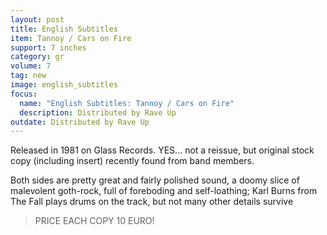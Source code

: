 ```yaml
---
layout: post
title: English Subtitles
item: Tannoy / Cars on Fire
support: 7 inches
category: gr
volume: 7
tag: new
image: english_subtitles
focus:
  name: "English Subtitles: Tannoy / Cars on Fire"
  description: Distributed by Rave Up
outdate: Distributed by Rave Up
---
```


Released in 1981 on Glass Records. YES... not a reissue, but original stock copy (including insert) recently found from band members.

Both sides are pretty great and fairly polished sound, a doomy slice of malevolent goth-rock, full of foreboding and self-loathing; Karl Burns from The Fall plays drums on the track, but not many other details survive

> PRICE EACH COPY 10 EURO!